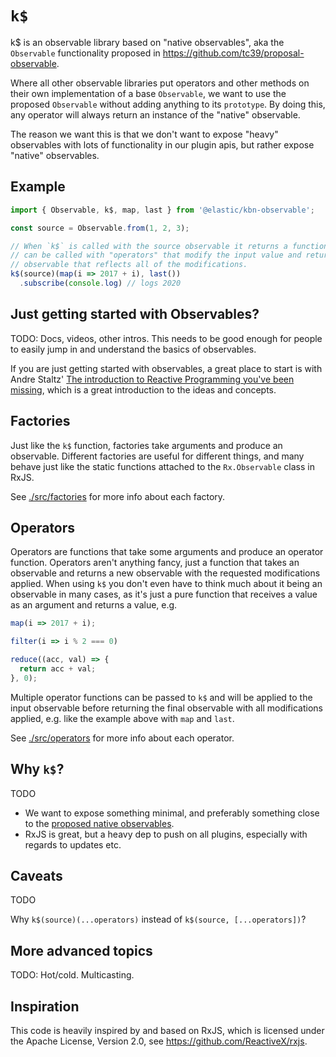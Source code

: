 # `k$`

k$ is an observable library based on "native observables", aka the `Observable`
functionality proposed in https://github.com/tc39/proposal-observable.

Where all other observable libraries put operators and other methods on their
own implementation of a base `Observable`, we want to use the proposed
`Observable` without adding anything to its `prototype`. By doing this, any
operator will always return an instance of the "native" observable.

The reason we want this is that we don't want to expose "heavy" observables
with lots of functionality in our plugin apis, but rather expose "native"
observables.

## Example

```js
import { Observable, k$, map, last } from '@elastic/kbn-observable';

const source = Observable.from(1, 2, 3);

// When `k$` is called with the source observable it returns a function that
// can be called with "operators" that modify the input value and return an
// observable that reflects all of the modifications.
k$(source)(map(i => 2017 + i), last())
  .subscribe(console.log) // logs 2020
```

## Just getting started with Observables?

TODO: Docs, videos, other intros. This needs to be good enough for people to
easily jump in and understand the basics of observables.

If you are just getting started with observables, a great place to start is with
Andre Staltz' [The introduction to Reactive Programming you've been missing](https://gist.github.com/staltz/868e7e9bc2a7b8c1f754),
which is a great introduction to the ideas and concepts.

## Factories

Just like the `k$` function, factories take arguments and produce an observable.
Different factories are useful for different things, and many behave just like
the static functions attached to the `Rx.Observable` class in RxJS.

See [./src/factories](./src/factories) for more info about each factory.

## Operators

Operators are functions that take some arguments and produce an operator
function. Operators aren't anything fancy, just a function that takes an
observable and returns a new observable with the requested modifications
applied. When using `k$` you don't even have to think much about it being an
observable in many cases, as it's just a pure function that receives a value as
an argument and returns a value, e.g.

```js
map(i => 2017 + i);

filter(i => i % 2 === 0)

reduce((acc, val) => {
  return acc + val;
}, 0);
```

Multiple operator functions can be passed to `k$` and will be applied to the
input observable before returning the final observable with all modifications
applied, e.g. like the example above with `map` and `last`.

See [./src/operators](./src/operators) for more info about each operator.

## Why `k$`?

TODO

- We want to expose something minimal, and preferably something close to the
  [proposed native observables](https://github.com/tc39/proposal-observable).
- RxJS is great, but a heavy dep to push on all plugins, especially with regards
  to updates etc.

## Caveats

TODO

Why `k$(source)(...operators)` instead of `k$(source, [...operators])`?

## More advanced topics

TODO: Hot/cold. Multicasting.

## Inspiration

This code is heavily inspired by and based on RxJS, which is licensed under the
Apache License, Version 2.0, see https://github.com/ReactiveX/rxjs.
